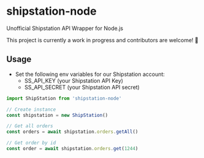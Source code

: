 # shipstation-node
Unofficial Shipstation API Wrapper for Node.js


This project is currently a work in progress and contributors are welcome! 👋


## Usage
- Set the following env variables for our Shipstation account:
  - SS_API_KEY (your Shipstation API Key)
  - SS_API_SECRET (your Shipstation API secret)

```js
import ShipStation from 'shipstation-node'

// Create instance
const shipstation = new ShipStation()

// Get all orders
const orders = await shipstation.orders.getAll()

// Get order by id
const order = await shipstation.orders.get(1244)
```
